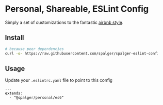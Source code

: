 # Personal, Shareable, ESLint Config

Simply a set of customizations to the fantastic [airbnb style](https://github.com/airbnb/javascript/tree/master/packages/eslint-config-airbnb).

## Install

```bash
# because peer dependencies
curl -o- https://raw.githubusercontent.com/spalger/spalger-eslint-config/v0.5.6/install.sh | bash
```

## Usage

Update your `.eslintrc.yaml` file to point to this config

```
---
extends:
  - "@spalger/personal/es6"
```
